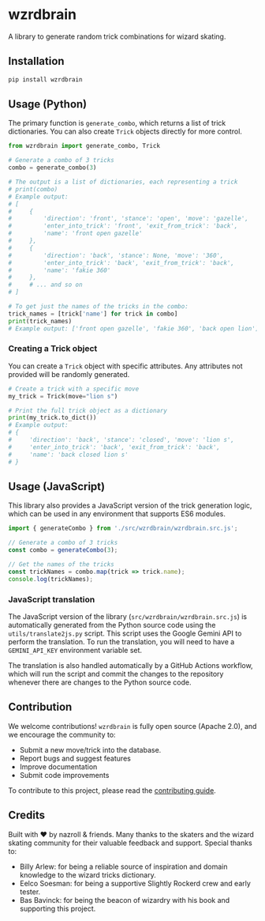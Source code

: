 # wzrdbrain

A library to generate random trick combinations for wizard skating.

## Installation

```bash
pip install wzrdbrain
```

## Usage (Python)

The primary function is `generate_combo`, which returns a list of trick dictionaries. You can also create `Trick` objects directly for more control.

```python
from wzrdbrain import generate_combo, Trick

# Generate a combo of 3 tricks
combo = generate_combo(3)

# The output is a list of dictionaries, each representing a trick
# print(combo)
# Example output:
# [
#     {
#         'direction': 'front', 'stance': 'open', 'move': 'gazelle', 
#         'enter_into_trick': 'front', 'exit_from_trick': 'back', 
#         'name': 'front open gazelle'
#     },
#     {
#         'direction': 'back', 'stance': None, 'move': '360', 
#         'enter_into_trick': 'back', 'exit_from_trick': 'back', 
#         'name': 'fakie 360'
#     },
#     # ... and so on
# ]

# To get just the names of the tricks in the combo:
trick_names = [trick['name'] for trick in combo]
print(trick_names)
# Example output: ['front open gazelle', 'fakie 360', 'back open lion']
```

### Creating a Trick object

You can create a `Trick` object with specific attributes. Any attributes not provided will be randomly generated.

```python
# Create a trick with a specific move
my_trick = Trick(move="lion s")

# Print the full trick object as a dictionary
print(my_trick.to_dict())
# Example output:
# {
#     'direction': 'back', 'stance': 'closed', 'move': 'lion s', 
#     'enter_into_trick': 'back', 'exit_from_trick': 'back', 
#     'name': 'back closed lion s'
# }
```

## Usage (JavaScript)

This library also provides a JavaScript version of the trick generation logic, which can be used in any environment that supports ES6 modules.

```javascript
import { generateCombo } from './src/wzrdbrain/wzrdbrain.src.js';

// Generate a combo of 3 tricks
const combo = generateCombo(3);

// Get the names of the tricks
const trickNames = combo.map(trick => trick.name);
console.log(trickNames);
```

### JavaScript translation

The JavaScript version of the library (`src/wzrdbrain/wzrdbrain.src.js`) is automatically generated from the Python source code using the `utils/translate2js.py` script. This script uses the Google Gemini API to perform the translation. To run the translation, you will need to have a `GEMINI_API_KEY` environment variable set.

The translation is also handled automatically by a GitHub Actions workflow, which will run the script and commit the changes to the repository whenever there are changes to the Python source code.

## Contribution

We welcome contributions! `wzrdbrain` is fully open source (Apache 2.0), and we encourage the community to:

- Submit a new move/trick into the database.
- Report bugs and suggest features
- Improve documentation
- Submit code improvements

To contribute to this project, please read the [contributing guide](CONTRIBUTING.md).

## Credits

Built with ❤️ by nazroll & friends. Many thanks to the skaters and the wizard skating community for their valuable feedback and support. Special thanks to:

- Billy Arlew: for being a reliable source of inspiration and domain knowledge to the wizard tricks dictionary.
- Eelco Soesman: for being a supportive Slightly Rockerd crew and early tester.
- Bas Bavinck: for being the beacon of wizardry with his book and supporting this project.